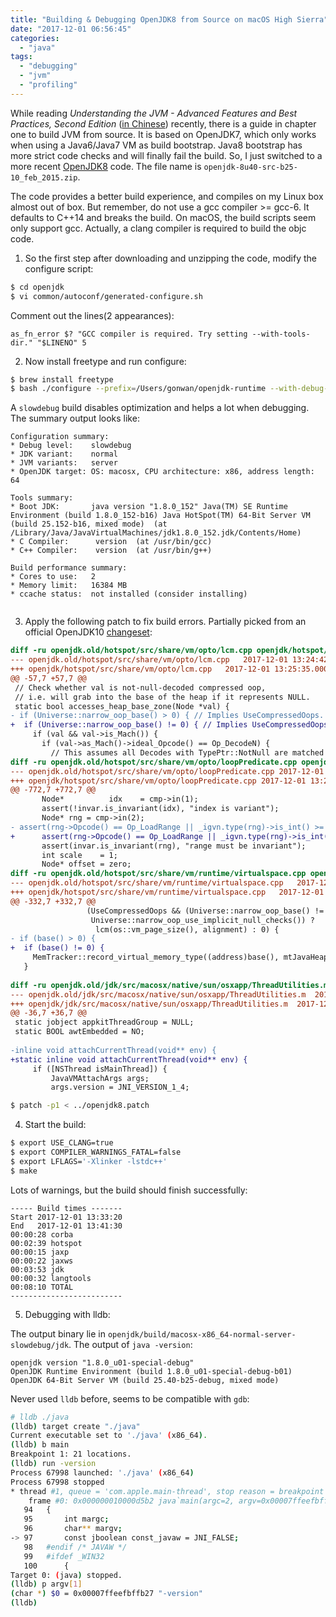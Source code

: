 ```yaml
---
title: "Building & Debugging OpenJDK8 from Source on macOS High Sierra"
date: "2017-12-01 06:56:45"
categories: 
  - "java"
tags: 
  - "debugging"
  - "jvm"
  - "profiling"
---
```


While reading _Understanding the JVM - Advanced Features and Best Practices, Second Edition_ ([in Chinese](https://www.amazon.cn/dp/B00D2ID4PK/)) recently, there is a guide in chapter one to build JVM from source. It is based on OpenJDK7, which only works when using a Java6/Java7 VM as build bootstrap. Java8 bootstrap has more strict code checks and will finally fail the build. So, I just switched to a more recent [OpenJDK8](http://jdk.java.net/java-se-ri/8) code. The file name is `openjdk-8u40-src-b25-10_feb_2015.zip`.

The code provides a better build experience, and compiles on my Linux box almost out of box. But remember, do not use a gcc compiler >= gcc-6. It defaults to C++14 and breaks the build. On macOS, the build scripts seem only support gcc. Actually, a clang compiler is required to build the objc code.

1. So the first step after downloading and unzipping the code, modify the configure script:

```bash
$ cd openjdk
$ vi common/autoconf/generated-configure.sh
```

Comment out the lines(2 appearances):

```
as_fn_error $? "GCC compiler is required. Try setting --with-tools-dir." "$LINENO" 5
```

2. Now install freetype and run configure:

```bash
$ brew install freetype
$ bash ./configure --prefix=/Users/gonwan/openjdk-runtime --with-debug-level=slowdebug --with-freetype-include=/usr/local/Cellar/freetype/2.8.1/include/freetype2 --with-freetype-lib=/usr/local/Cellar/freetype/2.8.1/lib --with-milestone=special --with-update-version=u01 --with-build-number=b01
```

A `slowdebug` build disables optimization and helps a lot when debugging. The summary output looks like:

```
Configuration summary:
* Debug level:    slowdebug
* JDK variant:    normal
* JVM variants:   server
* OpenJDK target: OS: macosx, CPU architecture: x86, address length: 64

Tools summary:
* Boot JDK:       java version "1.8.0_152" Java(TM) SE Runtime Environment (build 1.8.0_152-b16) Java HotSpot(TM) 64-Bit Server VM (build 25.152-b16, mixed mode)  (at /Library/Java/JavaVirtualMachines/jdk1.8.0_152.jdk/Contents/Home)
* C Compiler:      version  (at /usr/bin/gcc)
* C++ Compiler:    version  (at /usr/bin/g++)

Build performance summary:
* Cores to use:   2
* Memory limit:   16384 MB
* ccache status:  not installed (consider installing)


```

3. Apply the following patch to fix build errors. Partially picked from an official OpenJDK10 [changeset](http://hg.openjdk.java.net/jdk10/jdk10/hotspot/rev/316854ef2fa2):

```diff
diff -ru openjdk.old/hotspot/src/share/vm/opto/lcm.cpp openjdk/hotspot/src/share/vm/opto/lcm.cpp
--- openjdk.old/hotspot/src/share/vm/opto/lcm.cpp	2017-12-01 13:24:42.000000000 +0800
+++ openjdk/hotspot/src/share/vm/opto/lcm.cpp	2017-12-01 13:25:35.000000000 +0800
@@ -57,7 +57,7 @@
 // Check whether val is not-null-decoded compressed oop,
 // i.e. will grab into the base of the heap if it represents NULL.
 static bool accesses_heap_base_zone(Node *val) {
- if (Universe::narrow_oop_base() > 0) { // Implies UseCompressedOops.
+  if (Universe::narrow_oop_base() != 0) { // Implies UseCompressedOops.
     if (val && val->is_Mach()) {
       if (val->as_Mach()->ideal_Opcode() == Op_DecodeN) {
         // This assumes all Decodes with TypePtr::NotNull are matched to nodes that
diff -ru openjdk.old/hotspot/src/share/vm/opto/loopPredicate.cpp openjdk/hotspot/src/share/vm/opto/loopPredicate.cpp
--- openjdk.old/hotspot/src/share/vm/opto/loopPredicate.cpp	2017-12-01 13:24:42.000000000 +0800
+++ openjdk/hotspot/src/share/vm/opto/loopPredicate.cpp	2017-12-01 13:26:08.000000000 +0800
@@ -772,7 +772,7 @@
       Node*          idx    = cmp->in(1);
       assert(!invar.is_invariant(idx), "index is variant");
       Node* rng = cmp->in(2);
- assert(rng->Opcode() == Op_LoadRange || _igvn.type(rng)->is_int() >= 0, "must be");
+      assert(rng->Opcode() == Op_LoadRange || _igvn.type(rng)->is_int()->_lo >= 0, "must be");
       assert(invar.is_invariant(rng), "range must be invariant");
       int scale    = 1;
       Node* offset = zero;
diff -ru openjdk.old/hotspot/src/share/vm/runtime/virtualspace.cpp openjdk/hotspot/src/share/vm/runtime/virtualspace.cpp
--- openjdk.old/hotspot/src/share/vm/runtime/virtualspace.cpp	2017-12-01 13:24:42.000000000 +0800
+++ openjdk/hotspot/src/share/vm/runtime/virtualspace.cpp	2017-12-01 13:26:41.000000000 +0800
@@ -332,7 +332,7 @@
                 (UseCompressedOops && (Universe::narrow_oop_base() != NULL) &&
                  Universe::narrow_oop_use_implicit_null_checks()) ?
                   lcm(os::vm_page_size(), alignment) : 0) {
- if (base() > 0) {
+  if (base() != 0) {
     MemTracker::record_virtual_memory_type((address)base(), mtJavaHeap);
   }
 
diff -ru openjdk.old/jdk/src/macosx/native/sun/osxapp/ThreadUtilities.m openjdk/jdk/src/macosx/native/sun/osxapp/ThreadUtilities.m
--- openjdk.old/jdk/src/macosx/native/sun/osxapp/ThreadUtilities.m	2017-12-01 13:24:33.000000000 +0800
+++ openjdk/jdk/src/macosx/native/sun/osxapp/ThreadUtilities.m	2017-12-01 13:28:37.000000000 +0800
@@ -36,7 +36,7 @@
 static jobject appkitThreadGroup = NULL;
 static BOOL awtEmbedded = NO;
 
-inline void attachCurrentThread(void** env) {
+static inline void attachCurrentThread(void** env) {
     if ([NSThread isMainThread]) {
         JavaVMAttachArgs args;
         args.version = JNI_VERSION_1_4;


```

```bash
$ patch -p1 < ../openjdk8.patch
```

4. Start the build:

```bash
$ export USE_CLANG=true
$ export COMPILER_WARNINGS_FATAL=false
$ export LFLAGS='-Xlinker -lstdc++'
$ make
```

Lots of warnings, but the build should finish successfully:

```
----- Build times -------
Start 2017-12-01 13:33:20
End   2017-12-01 13:41:30
00:00:28 corba
00:02:39 hotspot
00:00:15 jaxp
00:00:22 jaxws
00:03:53 jdk
00:00:32 langtools
00:08:10 TOTAL
-------------------------
```

5. Debugging with lldb:

The output binary lie in `openjdk/build/macosx-x86_64-normal-server-slowdebug/jdk`. The output of `java -version`:

```
openjdk version "1.8.0_u01-special-debug"
OpenJDK Runtime Environment (build 1.8.0_u01-special-debug-b01)
OpenJDK 64-Bit Server VM (build 25.40-b25-debug, mixed mode)
```

Never used `lldb` before, seems to be compatible with `gdb`:

```bash
# lldb ./java
(lldb) target create "./java"
Current executable set to './java' (x86_64).
(lldb) b main
Breakpoint 1: 21 locations.
(lldb) run -version
Process 67998 launched: './java' (x86_64)
Process 67998 stopped
* thread #1, queue = 'com.apple.main-thread', stop reason = breakpoint 1.1
    frame #0: 0x000000010000d5b2 java`main(argc=2, argv=0x00007ffeefbff9c8) at main.c:97
   94  	{
   95  	    int margc;
   96  	    char** margv;
-> 97  	    const jboolean const_javaw = JNI_FALSE;
   98  	#endif /* JAVAW */
   99  	#ifdef _WIN32
   100 	    {
Target 0: (java) stopped.
(lldb) p argv[1]
(char *) $0 = 0x00007ffeefbffb27 "-version"
(lldb)
```
